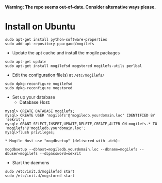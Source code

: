 **Warning: The repo seems out-of-date. Consider alternative ways please.**

Install on Ubuntu 
==============================

```
sudo apt-get install python-software-properties
sudo add-apt-repository ppa:gaod/mogilefs
```


  * Update the apt cache and install the mogile packages
```
sudo apt-get update
sudo apt-get install mogilefsd mogstored mogilefs-utils perlbal
```
  * Edit the configuration file(s) at `/etc/mogilefs/`
```
sudo dpkg-reconfigure mogilefsd
sudo dpkg-reconfigure mogstored
```
  * Set up your database
    * Database Host:
```
mysql> CREATE DATABASE mogilefs; 
mysql> CREATE USER 'mogilefs'@'mogiledb.yourdomain.loc' IDENTIFIED BY 'sekrit'; 
mysql> GRANT SELECT,INSERT,UPDATE,DELETE,CREATE,ALTER ON mogilefs.* TO 'mogilefs'@'mogiledb.yourdomain.loc'; 
mysql>flush privileges;
```
    * Mogile Host use "mogdbsetup" (delivered with .deb):
```
mogdbsetup --dbhost=mogiledb.yourdomain.loc --dbname=mogilefs --dbuser=mogilefs --dbpassword=sekrit
```
  * Start the daemons
```
sudo /etc/init.d/mogilefsd start
sudo /etc/init.d/mogstored start
```

